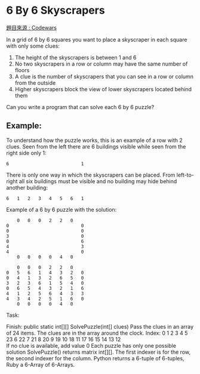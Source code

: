 ﻿# 6 By 6 Skyscrapers
[題目來源 : Codewars](http://www.codewars.com/kata/6-by-6-skyscrapers/train/csharp)

In a grid of 6 by 6 squares you want to place a skyscraper in each square with only some clues:

1. The height of the skyscrapers is between 1 and 6
2. No two skyscrapers in a row or column may have the same number of floors
3. A clue is the number of skyscrapers that you can see in a row or column from the outside
4. Higher skyscrapers block the view of lower skyscrapers located behind them

Can you write a program that can solve each 6 by 6 puzzle? 

## Example: 

To understand how the puzzle works, this is an example of a row with 2 clues. Seen from the left there are 6 buildings visible while seen from the right side only 1: 
```
6	  	  	  	  	  	  	1
```
There is only one way in which the skyscrapers can be placed. From left-to-right all six buildings must be visible and no building may hide behind another building: 
```
6	1	2	3	4	5	6	1
```
Example of a 6 by 6 puzzle with the solution: 
```
  	0  	0  	0  	2	2	0  	  
0  	  	  	  	  	  	  	0 
0  	  	  	  	  	  	  	0 
3	  	  	  	  	  	  	0 
0  	  	  	  	  	  	  	6
4	  	  	  	  	  	  	3
4	  	  	  	  	  	  	0 
  	0 	0 	0 	0 	4	0 	  
```
```
  	0 	0 	0 	2	2	0 	  
0 	5	6	1	4	3	2	0 
0 	4	1	3	2	6	5	0 
3	2	3	6	1	5	4	0 
0 	6	5	4	3	2	1	6
4	1	2	5	6	4	3	3
4	3	4	2	5	1	6	0 
  	0 	0 	0 	0 	4	0 	  
```
Task: 

Finish:
public static int[][] SolvePuzzle(int[] clues)
Pass the clues in an array of 24 items. The clues are in the array around the clock. Index: 
0	1	2	3	4	5	
23							6
22							7
21							8
20							9
19							10
18							11
17	16	15	14	13	12	
If no clue is available, add value 0
Each puzzle has only one possible solution
SolvePuzzle() returns matrix int[][]. The first indexer is for the row, the second indexer for the column. Python returns a 6-tuple of 6-tuples, Ruby a 6-Array of 6-Arrays.